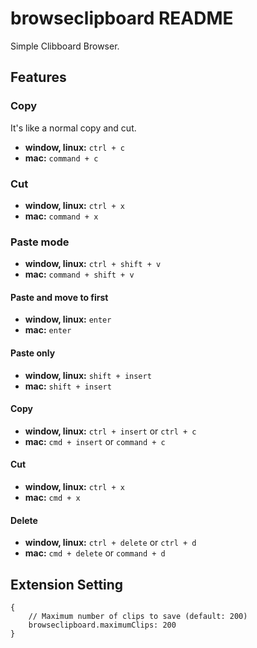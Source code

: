 # browseclipboard README

Simple Clibboard Browser.

## Features

### Copy
It's like a normal copy and cut.
* **window, linux:** `ctrl + c`
* **mac:** `command + c`

### Cut
* **window, linux:** `ctrl + x`
* **mac:** `command + x`

### Paste mode
* **window, linux:** `ctrl + shift + v`
* **mac:** `command + shift + v`

#### Paste and move to first
* **window, linux:** `enter`
* **mac:** `enter`

#### Paste only
* **window, linux:** `shift + insert`
* **mac:** `shift + insert`

#### Copy
* **window, linux:** `ctrl + insert` or `ctrl + c`
* **mac:** `cmd + insert` or `command + c`

#### Cut
* **window, linux:** `ctrl + x`
* **mac:** `cmd + x`

#### Delete
* **window, linux:** `ctrl + delete` or `ctrl + d`
* **mac:** `cmd + delete` or `command + d`

## Extension Setting

```
{
    // Maximum number of clips to save (default: 200)  
    browseclipboard.maximumClips: 200
}
```
